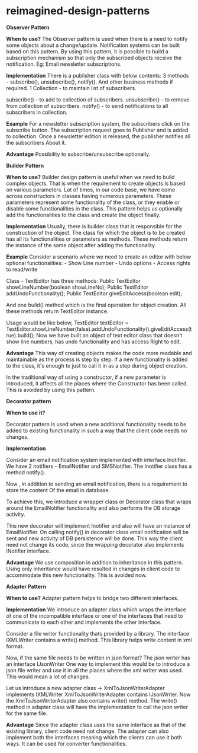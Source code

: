 # reimagined-design-patterns

**Observer Pattern**

**When to use?**
The Observer pattern is used when there is a need to notify some objects about a change/update.
Notification systems can be built based on this pattern. 
By using this pattern, it is possible to build a subscription mechanism so that only the subscribed objects receive the notification. Eg: Email newsletter subscriptions.

**Implementation**
There is a publisher class with below contents:
3 methods  - subscribe(), unsubscribe(), notify(). And other business methods if required.
1 Collection - to maintain list of subscribers.

subscribe() - to add to collection of subscribers.
unsubscribe() - to remove from collection of subscribers.
notify() - to send notifications to all subscribers in collection.

**Example**
For a newsletter subscription system, the subscribers click on the subscribe button. The subscription request goes to
Publisher and is added to collection. Once a newsletter edition is released, the publisher notifies all the subscribers 
About it. 

**Advantage**
Possibility to subscribe/unsubscribe optionally.


**Builder Pattern**

**When to use?**
Builder design pattern is useful when we need to build complex objects. That is when the requirement to create objects
Is based on various parameters. Lot of times, in our code base, we have come across constructors in classes having numerous parameters. These parameters represent some functionality of the class, or they enable or disable some functionalities in the class. This pattern helps us optionally add the functionalities to the class and create the object finally.

**Implementation**
Usually, there is builder class that is responsible for the construction of the object. 
The class for which the object is to be created has all its functionalities or parameters as methods.
These methods return the instance of the same object after adding the functionality.

**Example**
Consider a scenario where we need to create an editor with below optional functionalities:
	- Show Line number
	- Undo options
	- Access rights to read/write

Class - TextEditor has three methods:
Public TextEditor showLineNumber(boolean showLineNo);
Public TextEditor addUndoFunctionality();
Public TextEditor giveEditAccess(boolean edit);

And one build() method which is the final operation for object creation.
All these methods return TextEditor instance. 

Usage would be like below,
TextEditor textEditor  = TextEditor.showLineNumber(false).addUndoFunctionality().giveEditAccess(true).build();
Now we have built an object of text editor class that doesn’t show line numbers, has undo functionality and has access 
Right to edit.

**Advantage**
This way of creating objects makes the code more readable and maintainable as the process is step by step.
If a new functionality is added to the class, it's enough to just to call it in as a step during object creation.

In the traditional way of using a constructor, if a new parameter is introduced, it affects all the places where the 
Constructor has been called. This is avoided by using this pattern.


**Decorator pattern**

**When to use it?**

Decorator pattern is used when a new additional functionality needs to be added to existing functionality in such a way that the client code needs no changes.

**Implementation**

Consider an email notification system implemented with interface Inotifier. We have 2 notifiers - EmailNotifier and SMSNotifier. 
The Inotifier class has a method notify(). 

Now , in addition to sending an email notification, there is a requirement to store the content 
Of the email in database. 

To achieve this, we introduce a wrapper class or Decorator class that wraps around the
EmailNotifier functionality and also performs the DB storage activity.

This new decorator will implement Inotifier and also will have an instance of EmailNotifier. 
On calling notify() in decorator class email notification will be sent and new activity of DB persistence will be done. This way the client need not change its code, since the wrapping decorator also implements INotifier  interface.

**Advantage**
We use composition in addition to inheritance in this pattern. Using only inheritance would have resulted in changes in client code to accommodate this new functionality. 
This is avoided now.

**Adapter Pattern**

**When to use?**
Adapter pattern helps to bridge two different interfaces.

**Implementation**
We introduce an adapter class which wraps the interface of one of the
incompatible interface or one of the interfaces that need to communicate to each other and implements the 
other interface.

Consider a file writer functionality thats provided by a library.
The interface IXMLWriter contains a write() method. 
This library helps write content in xml format. 

Now, if the same file needs to be written in json format? The json writer has 
an interface IJsonWriter
One way to implement this would be to introduce a json file writer and use it 
in all the places where the xml writer was used. This would mean a lot of changes.

Let us introduce a new adapter class -> XmlToJsonWriterAdapter implements IXMLWriter
XmlToJsonWriterAdapter contains IJsonWriter.
Now the XmlToJsonWriterAdapter also contains write() method. 
The write() method in adapter class will have the implementation to call the json writer for the same file.

**Advantage**
Since the adapter class uses the same interface as that of the existing library, client code need not change. The adapter can also implement both the interfaces meaning which the clients can use it both ways. It can be used for converter functionalities.

 
















